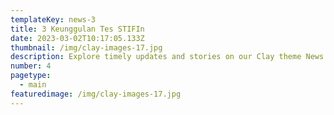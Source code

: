 ```yaml
---
templateKey: news-3
title: 3 Keunggulan Tes STIFIn
date: 2023-03-02T10:17:05.133Z
thumbnail: /img/clay-images-17.jpg
description: Explore timely updates and stories on our Clay theme News page. Stay informed, inspired, and engaged with our latest articles and news.
number: 4
pagetype:
  - main
featuredimage: /img/clay-images-17.jpg
---
```


